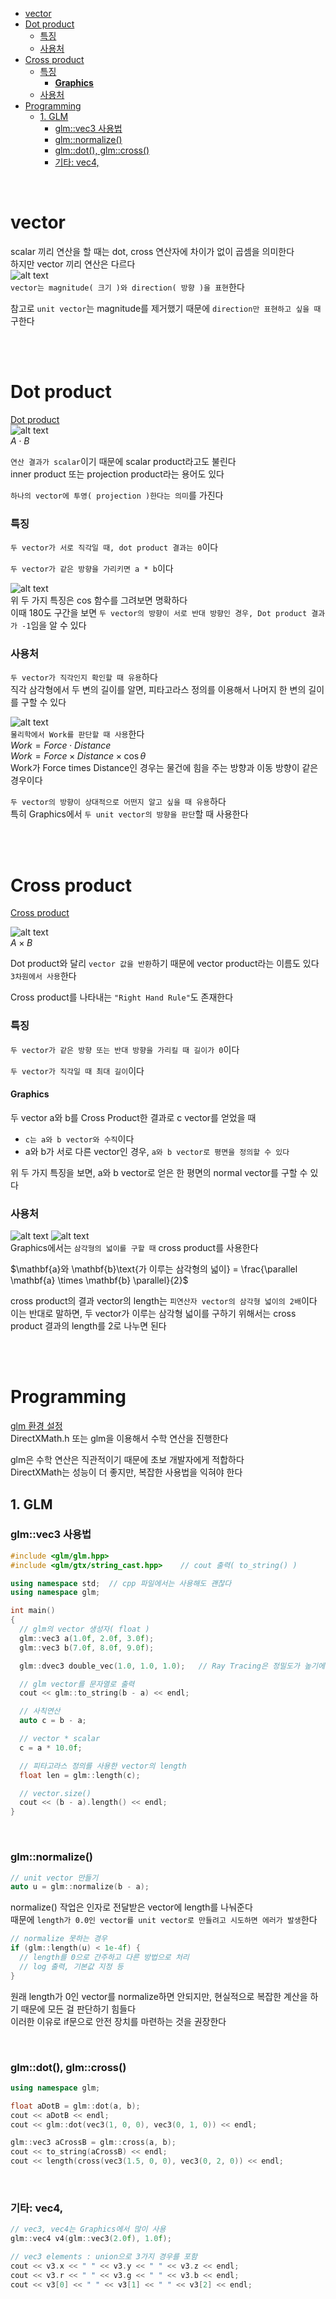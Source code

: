 - [vector](#vector)
- [Dot product](#dot-product)
    - [특징](#특징)
    - [사용처](#사용처)
- [Cross product](#cross-product)
    - [특징](#특징-1)
      - [**Graphics**](#graphics)
    - [사용처](#사용처-1)
- [Programming](#programming)
  - [1. GLM](#1-glm)
    - [glm::vec3 사용법](#glmvec3-사용법)
    - [glm::normalize()](#glmnormalize)
    - [glm::dot(), glm::cross()](#glmdot-glmcross)
    - [기타: vec4,](#기타-vec4)

<BR>

# vector
scalar 끼리 연산을 할 때는 dot, cross 연산자에 차이가 없이 곱셈을 의미한다<br>
하지만 vector 끼리 연산은 다르다<br>
![alt text](Images/vector.png)<br>
`vector는 magnitude( 크기 )와 direction( 방향 )을 표현`한다<br>

참고로 `unit vector`는 magnitude를 제거했기 때문에 `direction만 표현하고 싶을 때` 구한다<br>

<br>
<br>

# Dot product
[ Dot product ](https://www.mathsisfun.com/algebra/vectors-dot-product.html)<br>
![alt text](Images/dot_product.png)<br>
$A \cdot B$ <br>

`연산 결과가 scalar`이기 때문에 scalar product라고도 불린다<br>
inner product 또는 projection product라는 용어도 있다<br>

`하나의 vector에 투영( projection )한다는 의미`를 가진다<br>

### 특징
`두 vector가 서로 직각일 때, dot product 결과는 0`이다<br>

`두 vector가 같은 방향을 가리키면 a * b`이다<br>

![alt text](Images/cosine_graph.png)<br>
위 두 가지 특징은 cos 함수를 그려보면 명확하다<br>
이때 180도 구간을 보면 `두 vector의 방향이 서로 반대 방향인 경우, Dot product 결과가 -1`임을 알 수 있다<br>

### 사용처
`두 vector가 직각인지 확인할 때 유용`하다<br>
직각 삼각형에서 두 변의 길이를 알면, 피타고라스 정의를 이용해서 나머지 한 변의 길이를 구할 수 있다<br>

![alt text](Images/dot_product_physics.png)<br>
`물리학에서 Work를 판단할 때 사용`한다<br>
$Work = Force \cdot Distance$ <br>
$Work = Force \times Distance \times \cos \theta$ <br>
Work가 Force times Distance인 경우는 물건에 힘을 주는 방향과 이동 방향이 같은 경우이다<br>

`두 vector의 방향이 상대적으로 어떤지 알고 싶을 때 유용`하다<br>
특히 Graphics에서 `두 unit vector의 방향을 판단`할 때 사용한다<br>


<br>
<br>

# Cross product
[ Cross product ](https://www.mathsisfun.com/algebra/vectors-cross-product.html)<br>

![alt text](Images/cross_product.png)<br>
$A \times B$ <br>

Dot product와 달리 `vector 값을 반환`하기 때문에 vector product라는 이름도 있다<br>
`3차원에서 사용`한다<br>

Cross product를 나타내는 `"Right Hand Rule"`도 존재한다<br>

### 특징
`두 vector가 같은 방향 또는 반대 방향을 가리킬 때 길이가 0`이다<br>

`두 vector가 직각일 때 최대 길이`이다<br>


#### **Graphics**
두 vector a와 b를 Cross Product한 결과로 c vector를 얻었을 때

- `c는 a와 b vector와 수직`이다
- a와 b가 서로 다른 vector인 경우, `a와 b vector로 평면을 정의할 수 있다`

위 두 가지 특징을 보면, a와 b vector로 얻은 한 평면의 normal vector를 구할 수 있다<br>

### 사용처
![alt text](Images/corss_product_parallelogram.png) ![alt text](Images/cross_product_triangle.png) <br>
Graphics에서는 `삼각형의 넓이를 구할 때` cross product를 사용한다<br>

$\mathbf{a}와 \mathbf{b}\text{가 이루는 삼각형의 넓이} = \frac{\parallel \mathbf{a} \times \mathbf{b} \parallel}{2}$ <br>

cross product의 결과 vector의 length는 `피연산자 vector의 삼각형 넓이의 2배`이다<br>
이는 반대로 말하면, 두 vector가 이루는 삼각형 넓이를 구하기 위해서는 cross product 결과의 length를 2로 나누면 된다<br>


<br>
<br>

# Programming
[ glm 환경 설정 ](HongLab/part1_BasicConceptsOfRendering/1_DirectX11_환경설정.md)<br>
DirectXMath.h 또는 glm을 이용해서 수학 연산을 진행한다<br>

glm은 수학 연산은 직관적이기 때문에 초보 개발자에게 적합하다<br>
DirectXMath는 성능이 더 좋지만, 복잡한 사용법을 익혀야 한다<br>

## 1. GLM

### glm::vec3 사용법
```cpp
#include <glm/glm.hpp>
#include <glm/gtx/string_cast.hpp>    // cout 출력( to_string() )

using namespace std;  // cpp 파일에서는 사용해도 괜찮다
using namespace glm;

int main()
{
  // glm의 vector 생성자( float )
  glm::vec3 a(1.0f, 2.0f, 3.0f);
  glm::vec3 b(7.0f, 8.0f, 9.0f);

  glm::dvec3 double_vec(1.0, 1.0, 1.0);   // Ray Tracing은 정밀도가 높기에 double 활용

  // glm vector를 문자열로 출력
  cout << glm::to_string(b - a) << endl;

  // 사칙연산
  auto c = b - a;

  // vector * scalar
  c = a * 10.0f;

  // 피타고라스 정의를 사용한 vector의 length
  float len = glm::length(c);

  // vector.size()
  cout << (b - a).length() << endl;
}
```

<br>

### glm::normalize()
```cpp
// unit vector 만들기
auto u = glm::normalize(b - a);
```
normalize() 작업은 인자로 전달받은 vector에 length를 나눠준다<br>
때문에 `length가 0.0인 vector를 unit vector로 만들려고 시도하면 에러가 발생`한다<br>
```cpp
// normalize 못하는 경우
if (glm::length(u) < 1e-4f) {
  // length를 0으로 간주하고 다른 방법으로 처리
  // log 출력, 기본값 지정 등
}
```
원래 length가 0인 vector를 normalize하면 안되지만, 현실적으로 복잡한 계산을 하기 때문에 모든 걸 판단하기 힘들다<br>
이러한 이유로 if문으로 안전 장치를 마련하는 것을 권장한다<br>

<br>

### glm::dot(), glm::cross()
```cpp
using namespace glm;

float aDotB = glm::dot(a, b);
cout << aDotB << endl;
cout << glm::dot(vec3(1, 0, 0), vec3(0, 1, 0)) << endl;

glm::vec3 aCrossB = glm::cross(a, b);
cout << to_string(aCrossB) << endl;
cout << length(cross(vec3(1.5, 0, 0), vec3(0, 2, 0)) << endl;
```

<br>

### 기타: vec4, 
```cpp
// vec3, vec4는 Graphics에서 많이 사용
glm::vec4 v4(glm::vec3(2.0f), 1.0f);

// vec3 elements : union으로 3가지 경우를 포함
cout << v3.x << " " << v3.y << " " << v3.z << endl;
cout << v3.r << " " << v3.g << " " << v3.b << endl;
cout << v3[0] << " " << v3[1] << " " << v3[2] << endl;
```

